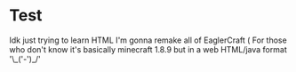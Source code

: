 # Test
<head>
  Idk just trying to learn HTML I'm gonna remake all of EaglerCraft ( For those who don't know it's basically minecraft 1.8.9 but in a web HTML/java format '\_('-')_/' 

